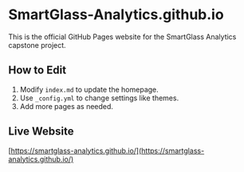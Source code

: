 # SmartGlass-Analytics.github.io

This is the official GitHub Pages website for the SmartGlass Analytics capstone project.

## How to Edit
1. Modify `index.md` to update the homepage.
2. Use `_config.yml` to change settings like themes.
3. Add more pages as needed.

## Live Website
[https://smartglass-analytics.github.io/](https://smartglass-analytics.github.io/)
